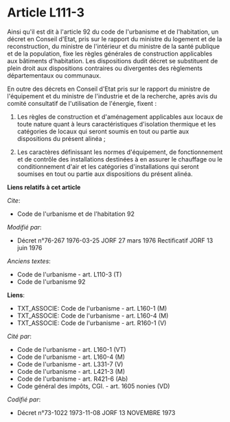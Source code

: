 # Article L111-3

Ainsi qu'il est dit à l'article 92 du code de l'urbanisme et de l'habitation, un décret en Conseil d'Etat, pris sur le
rapport du ministre du logement et de la reconstruction, du ministre de l'intérieur et du ministre de la santé publique et de
la population, fixe les règles générales de construction applicables aux bâtiments d'habitation. Les dispositions dudit
décret se substituent de plein droit aux dispositions contraires ou divergentes des règlements départementaux ou communaux.

En outre des décrets en Conseil d'Etat pris sur le rapport du ministre de l'équipement et du ministre de l'industrie et de la
recherche, après avis du comité consultatif de l'utilisation de l'énergie, fixent : 

1. Les règles de construction et d'aménagement applicables aux locaux de toute nature quant à leurs caractéristiques
d'isolation thermique et les catégories de locaux qui seront soumis en tout ou partie aux dispositions du présent alinéa ; 

2. Les caractères définissant les normes d'équipement, de fonctionnement et de contrôle des installations destinées à en
assurer le chauffage ou le conditionnement d'air et les catégories d'installations qui seront soumises en tout ou partie aux
dispositions du présent alinéa.

**Liens relatifs à cet article**

_Cite_:

  - Code de l'urbanisme et de l'habitation 92

_Modifié par_:

  - Décret n°76-267 1976-03-25 JORF 27 mars 1976 Rectificatif JORF 13 juin 1976

_Anciens textes_:

  - Code de l'urbanisme - art. L110-3 (T)
  - Code de l'urbanisme 92

**Liens**:

  - TXT_ASSOCIE: Code de l'urbanisme - art. L160-1 (M)
  - TXT_ASSOCIE: Code de l'urbanisme - art. L160-4 (M)
  - TXT_ASSOCIE: Code de l'urbanisme - art. R160-1 (V)

_Cité par_:

  - Code de l'urbanisme - art. L160-1 (VT)
  - Code de l'urbanisme - art. L160-4 (M)
  - Code de l'urbanisme - art. L331-7 (V)
  - Code de l'urbanisme - art. L421-3 (M)
  - Code de l'urbanisme - art. R421-6 (Ab)
  - Code général des impôts, CGI. - art. 1605 nonies (VD)

_Codifié par_:

  - Décret n°73-1022 1973-11-08 JORF 13 NOVEMBRE 1973
